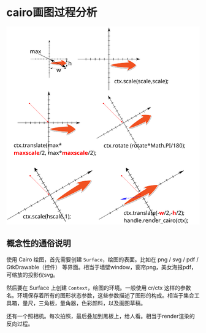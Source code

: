# cairo画图过程分析

![](../pic/cairo画图过程分析.svg)

## 概念性的通俗说明

使用 Cairo 绘图，首先需要创建 `Surface`，绘图的表面。比如在 png / svg / pdf / GtkDrawable（控件） 等界面。相当于墙壁window，窗帘png，美女海报pdf，可缩放的投影仪svg。

然后要在 Surface 上创建 `Context`，绘图的环境。一般使用 cr/ctx 这样的参数名。环境保存着所有的图形状态参数，这些参数描述了图形的构成。相当于集合工具箱，量尺，三角板，量角器，色彩颜料，以及画图草稿。

还有一个照相机。每次拍照，最后叠加到黑板上，给人看。相当于render渲染的反向过程。